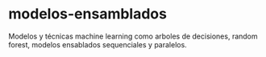 # modelos-ensamblados
Modelos y técnicas machine learning como arboles de decisiones, random forest, modelos ensablados sequenciales y paralelos.

